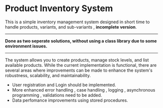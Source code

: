 
<h1>Product Inventory System</h1>
This is a simple inventory management system designed in short time to handle products, variants, and sub-variants , <strong>incomplete version</strong>. <hr/>
<strong>Done as two seperate solutions, without using a class library due to some environment issues.</strong><hr/>
The system allows you to create products, manage stock levels, and list available products.
While the current implementation is functional, there are several areas where improvements can be made to enhance the system's robustness, scalability, and maintainability.
<ul>
  <li>User registration and Login should be implemented.</li>
  <li>More enhanced error handling , case handling , logging , asynchronous programming , validations need to be added.</li>
  <li>Data perfomance improvements using stored procedures. </li>
</ul>


